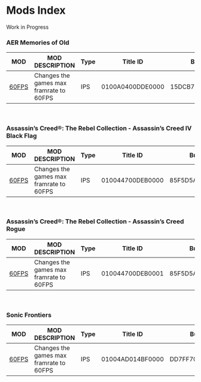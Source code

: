 # Mods Index
Work in Progress

### AER Memories of Old
| MOD | MOD DESCRIPTION | Type | Title ID | Build ID | VERSION | AUTHOR |
| --- | --- | --- | --- | --- | --- | --- |
| [60FPS](https://github.com/OldManKain/Ryujinx-Cheats-Mods-Saves/raw/main/Mods/0100A0400DDE0000/AER%20Memories%20of%20Old%2060%20FPS.rar) | Changes the games max framrate to 60FPS | IPS | 0100A0400DDE0000 | 15DCB7935B84A141 | <p align="center"> 1.0.0_2 </p> | [MasaGratoR](https://github.com/masagrator/NXGraphicsPatches)
</BR>

### Assassin’s Creed®: The Rebel Collection - Assassin’s Creed IV Black Flag
| MOD | MOD DESCRIPTION | Type | Title ID | Build ID | VERSION | AUTHOR |
| --- | --- | --- | --- | --- | --- | --- |
| [60FPS](https://github.com/OldManKain/Ryujinx-Cheats-Mods-Saves/raw/main/Mods/010044700DEB0000/AssassinsCreedRebelIVBlackFlag60FPS.rar) | Changes the games max framrate to 60FPS | IPS | 010044700DEB0000 | 85F5D5AB6187F602 | <p align="center"> 1.0.0 </p> | [MasaGratoR](https://github.com/masagrator/NXGraphicsPatches)
</BR>

### Assassin’s Creed®: The Rebel Collection - Assassin’s Creed Rogue
| MOD | MOD DESCRIPTION | Type | Title ID | Build ID | VERSION | AUTHOR |
| --- | --- | --- | --- | --- | --- | --- |
| [60FPS](https://github.com/OldManKain/Ryujinx-Cheats-Mods-Saves/raw/main/Mods/010044700DEB0001/AssassinsCreedRebelRogue60FPS.rar) | Changes the games max framrate to 60FPS | IPS | 010044700DEB0001 | 85F5D5AB6187F602 | <p align="center"> 1.0.1 </p> | [MasaGratoR](https://github.com/masagrator/NXGraphicsPatches)
</BR>

### Sonic Frontiers
| MOD | MOD DESCRIPTION | Type | Title ID | Build ID | VERSION | AUTHOR |
| --- | --- | --- | --- | --- | --- | --- |
| [60FPS](https://github.com/OldManKain/Ryujinx-Mods-Cheats-Saves/raw/main/Mods/01004AD014BF0000/SonicFrontiers60fps.rar) | Changes the games max framrate to 60FPS | IPS | 01004AD014BF0000 | DD7FF70188B281D9 | <p align="center"> 1.1.1 </p> | <p align="center"> gwog  </p> (systemdev) |
